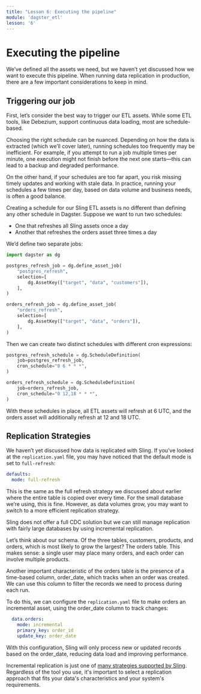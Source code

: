 ```yaml
---
title: "Lesson 6: Executing the pipeline"
module: 'dagster_etl'
lesson: '6'
---
```


# Executing the pipeline

We’ve defined all the assets we need, but we haven’t yet discussed how we want to execute this pipeline. When running data replication in production, there are a few important considerations to keep in mind.

## Triggering our job

First, let’s consider the best way to trigger our ETL assets. While some ETL tools, like Debezium, support continuous data loading, most are schedule-based.

Choosing the right schedule can be nuanced. Depending on how the data is extracted (which we’ll cover later), running schedules too frequently may be inefficient. For example, if you attempt to run a job multiple times per minute, one execution might not finish before the next one starts—this can lead to a backup and degraded performance.

On the other hand, if your schedules are too far apart, you risk missing timely updates and working with stale data. In practice, running your schedules a few times per day, based on data volume and business needs, is often a good balance.

Creating a schedule for our Sling ETL assets is no different than defining any other schedule in Dagster. Suppose we want to run two schedules:

* One that refreshes all Sling assets once a day
* Another that refreshes the orders asset three times a day

We’d define two separate jobs:

```python
import dagster as dg

postgres_refresh_job = dg.define_asset_job(
    "postgres_refresh",
    selection=[
        dg.AssetKey(["target", "data", "customers"]),
    ],
)

orders_refresh_job = dg.define_asset_job(
    "orders_refresh",
    selection=[
        dg.AssetKey(["target", "data", "orders"]),
    ],
)
```

Then we can create two distinct schedules with different cron expressions:

```python
postgres_refresh_schedule = dg.ScheduleDefinition(
    job=postgres_refresh_job,
    cron_schedule="0 6 * * *",
)

orders_refresh_schedule = dg.ScheduleDefinition(
    job=orders_refresh_job,
    cron_schedule="0 12,18 * * *",
)
```

With these schedules in place, all ETL assets will refresh at 6 UTC, and the orders asset will additionally refresh at 12 and 18 UTC.

## Replication Strategies

We haven’t yet discussed how data is replicated with Sling. If you’ve looked at the `replication.yaml` file, you may have noticed that the default mode is set to `full-refresh`:

```yaml
defaults:
  mode: full-refresh
```

This is the same as the full refresh strategy we discussed about earlier where the entire table is copied over every time. For the small database we’re using, this is fine. However, as data volumes grow, you may want to switch to a more efficient replication strategy.

Sling does not offer a full CDC solution but we can still manage replication with fairly large databases by using incremental replication.

Let’s think about our schema. Of the three tables, customers, products, and orders, which is most likely to grow the largest? The orders table. This makes sense: a single user may place many orders, and each order can involve multiple products.

Another important characteristic of the orders table is the presence of a time-based column, order_date, which tracks when an order was created. We can use this column to filter the records we need to process during each run.

To do this, we can configure the `replication.yaml` file to make orders an incremental asset, using the order_date column to track changes:

```yaml
  data.orders:
    mode: incremental
    primary_key: order_id
    update_key: order_date
```

With this configuration, Sling will only process new or updated records based on the order_date, reducing data load and improving performance.

Incremental replication is just one of [many strategies supported by Sling](https://docs.slingdata.io/examples/database-to-database). Regardless of the tool you use, it's important to select a replication approach that fits your data's characteristics and your system's requirements.
